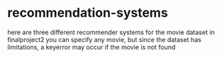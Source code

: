 # recommendation-systems
here are three different recommender systems for the movie dataset
in finalproject2 you can specify any movie, but since the dataset has limitations, a keyerror may occur if the movie is not found

